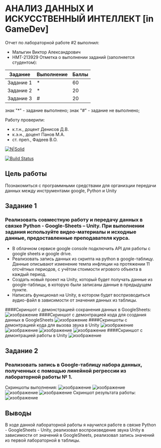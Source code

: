 # АНАЛИЗ ДАННЫХ И ИСКУССТВЕННЫЙ ИНТЕЛЛЕКТ [in GameDev]
Отчет по лабораторной работе #2 выполнил:
- Малыгин Виктор Александрович
- НМТ-213929
Отметка о выполнении заданий (заполняется студентом):

| Задание | Выполнение | Баллы |
| ------ | ------ | ------ |
| Задание 1 | * | 60 |
| Задание 2 | * | 20 |
| Задание 3 | # | 20 |

знак "*" - задание выполнено; знак "#" - задание не выполнено;

Работу проверили:
- к.т.н., доцент Денисов Д.В.
- к.э.н., доцент Панов М.А.
- ст. преп., Фадеев В.О.

[![N|Solid](https://cldup.com/dTxpPi9lDf.thumb.png)](https://nodesource.com/products/nsolid)

[![Build Status](https://travis-ci.org/joemccann/dillinger.svg?branch=master)](https://travis-ci.org/joemccann/dillinger)

## Цель работы
Познакомиться с программными средствами для организции передачи данных между инструментами google, Python и Unity

## Задание 1
### Реализовать совместную работу и передачу данных в связке Python - Google-Sheets – Unity. При выполнении задания используйте видео-материалы и исходные данные, предоставленные преподавателя курса.
- В облачном сервисе google console подключить API для работы с google sheets и google drive.
- Реализовать запись данных из скрипта на python в google-таблицу. Данные описывают изменение темпа инфляции на протяжении 11 отсчётных периодов, с учётом стоимости игрового объекта в каждый период.
- Создать новый проект на Unity, который будет получать данные из google-таблицы, в которую были записаны данные в предыдущем пункте.
- Написать функционал на Unity, в котором будет воспризводиться аудио-файл в зависимости от значения данных из таблицы.

####Скриншот с демонстрацией сохранения данных в GoogleSheets:
![изображение](https://user-images.githubusercontent.com/61794638/194843430-d870f7ee-e939-4398-8253-6f69d49082a8.png)
####Скриншот с демонтрацией кода для создания данных в GoogleSheets
![изображение](https://user-images.githubusercontent.com/61794638/194844004-5d7d58ae-c522-4c65-abae-cde8d17d2c49.png)
####Скриншоты с демонтрацией кода для вызова звука в Unity
![изображение](https://user-images.githubusercontent.com/61794638/195159382-65a1965f-ec9d-478b-bc88-de110e7053d8.png)
![изображение](https://user-images.githubusercontent.com/61794638/195159425-2b5369d7-5b02-458c-bfa5-72404dacee0a.png)
![изображение](https://user-images.githubusercontent.com/61794638/195159470-7fd5bc27-52f9-4fc4-82ff-ab381f22b441.png)
![изображение](https://user-images.githubusercontent.com/61794638/195159488-52901f63-7072-4f73-901f-07878a11c171.png)
####Скриншот с демонтрацией работы в Unity
![изображение](https://user-images.githubusercontent.com/61794638/195159790-4c51e7fe-6b4b-4660-98e6-b200a7208456.png)



## Задание 2
### Реализовать запись в Google-таблицу набора данных, полученных с помощью линейной регрессии из лабораторной работы № 1. 
Скриншоты выполнения:
![изображение](https://user-images.githubusercontent.com/61794638/195163635-5b6c8568-34a6-472c-be28-a56fc4d70633.png)
![изображение](https://user-images.githubusercontent.com/61794638/195163669-0721acc3-fde6-4e52-86da-ab1f16230c1b.png)
![изображение](https://user-images.githubusercontent.com/61794638/195163697-bf0c0a33-7a05-42c1-8399-76295e39a7a7.png)
![изображение](https://user-images.githubusercontent.com/61794638/195163720-5fd8ddad-30e1-4258-805b-1005a1c537b6.png)
Скриншот результата работы:
![изображение](https://user-images.githubusercontent.com/61794638/195163825-6b987c29-1c21-4dc8-986a-20bd0cbcf693.png)


## Выводы
В ходе данной лабораторной работы я научился работе в связке Python - GoogleSheets - Unity, реализовал воспроизведение звука Unity в зависимости от значений в GoogleSheets, реализовал запись значений из первой лабораторной в таблицы.

